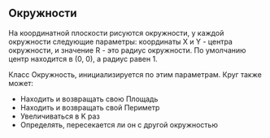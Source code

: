 ## Окружности
На координатной плоскости рисуются окружности, у каждой окружности следующие параметры: координаты X и Y - центра окружности, и значение R - это радиус окружности. По умолчанию центр находится в (0, 0), а радиус равен 1.

Класс Окружность, инициализируется по этим параметрам. Круг также может:
- Находить и возвращать свою Площадь
- Находить и возвращать свой Периметр
- Увеличиваться в K раз
- Определять, пересекается ли он с другой окружностью

